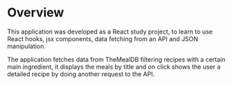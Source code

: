 # Overview

This application was developed as a React study project, to learn to use React hooks, jsx components, data fetching from an API and JSON manipulation.

The application fetches data from TheMealDB filtering recipes with a certain main ingredient, it displays the meals by title and on click shows the user a detailed recipe by doing another request to the API.
